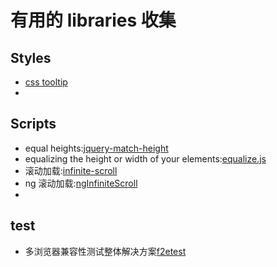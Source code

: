 有用的 libraries 收集
=========

## Styles
* [css tooltip](https://github.com/chinchang/hint.css)
* 

## Scripts
* equal heights:[jquery-match-height](https://github.com/liabru/jquery-match-height)
* equalizing the height or width of your elements:[equalize.js](https://github.com/tsvensen/equalize.js)
* 滚动加载:[infinite-scroll](https://github.com/infinite-scroll/infinite-scroll)
* ng 滚动加载:[ngInfiniteScroll](https://github.com/sroze/ngInfiniteScroll)
* 

## test
* 多浏览器兼容性测试整体解决方案[f2etest](https://github.com/alibaba/f2etest)

